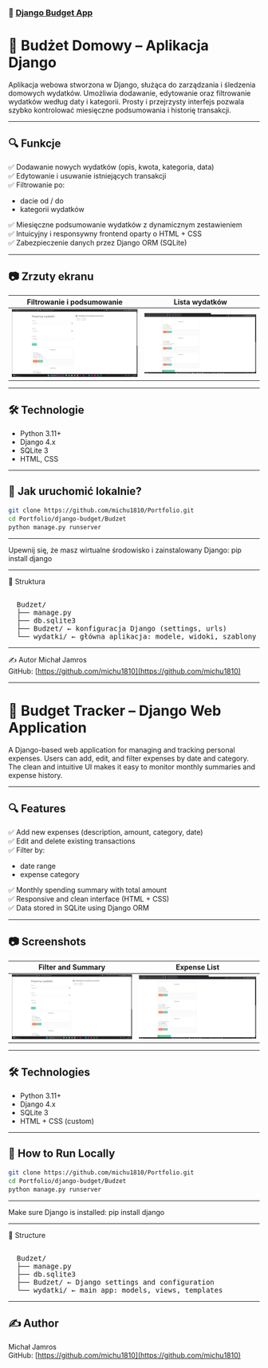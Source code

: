 ### 💸 [Django Budget App](./Budzet)
# 💸 Budżet Domowy – Aplikacja Django

Aplikacja webowa stworzona w Django, służąca do zarządzania i śledzenia domowych wydatków. Umożliwia dodawanie, edytowanie oraz filtrowanie wydatków według daty i kategorii. Prosty i przejrzysty interfejs pozwala szybko kontrolować miesięczne podsumowania i historię transakcji.

---

## 🔍 Funkcje

✅ Dodawanie nowych wydatków (opis, kwota, kategoria, data)  
✅ Edytowanie i usuwanie istniejących transakcji  
✅ Filtrowanie po:
- dacie od / do  
- kategorii wydatków

✅ Miesięczne podsumowanie wydatków z dynamicznym zestawieniem  
✅ Intuicyjny i responsywny frontend oparty o HTML + CSS  
✅ Zabezpieczenie danych przez Django ORM (SQLite)

---

## 📷 Zrzuty ekranu

| Filtrowanie i podsumowanie | Lista wydatków |
|----------------------------|----------------|
| ![](screens/screen1.png) | ![](screens/screen2.png) |

---

## 🛠️ Technologie

- Python 3.11+
- Django 4.x
- SQLite 3
- HTML, CSS

---

## 🚀 Jak uruchomić lokalnie?

```bash
git clone https://github.com/michu1810/Portfolio.git
cd Portfolio/django-budget/Budzet
python manage.py runserver
```
---

Upewnij się, że masz wirtualne środowisko i zainstalowany Django:
pip install django

---

📁 Struktura

<pre> 
  Budzet/ 
  ├── manage.py 
  ├── db.sqlite3 
  ├── Budzet/ ← konfiguracja Django (settings, urls) 
  └── wydatki/ ← główna aplikacja: modele, widoki, szablony 
</pre>

---

✍️ Autor
Michał Jamros  
GitHub: [https://github.com/michu1810](https://github.com/michu1810)

---

# 💸 Budget Tracker – Django Web Application

A Django-based web application for managing and tracking personal expenses. Users can add, edit, and filter expenses by date and category. The clean and intuitive UI makes it easy to monitor monthly summaries and expense history.

---

## 🔍 Features

✅ Add new expenses (description, amount, category, date)  
✅ Edit and delete existing transactions  
✅ Filter by:
- date range  
- expense category

✅ Monthly spending summary with total amount  
✅ Responsive and clean interface (HTML + CSS)  
✅ Data stored in SQLite using Django ORM

---

## 📷 Screenshots


| Filter and Summary |Expense List |
|----------------------------|----------------|
| ![](screens/screen1.png) | ![](screens/screen2.png) |


---

## 🛠️ Technologies

- Python 3.11+
- Django 4.x
- SQLite 3
- HTML + CSS (custom)

---

## 🚀 How to Run Locally

```bash
git clone https://github.com/michu1810/Portfolio.git
cd Portfolio/django-budget/Budzet
python manage.py runserver
```

---

Make sure Django is installed:
pip install django

---

📁 Structure
<pre> 
  Budzet/ 
  ├── manage.py 
  ├── db.sqlite3 
  ├── Budzet/ ← Django settings and configuration 
  └── wydatki/ ← main app: models, views, templates
</pre>

---

## ✍️ Author

Michał Jamros  
GitHub: [https://github.com/michu1810](https://github.com/michu1810)


